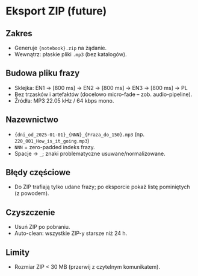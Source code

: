 # Eksport ZIP (future)

## Zakres
- Generuje `{notebook}.zip` na żądanie.
- Wewnątrz: płaskie pliki `.mp3` (bez katalogów).

## Budowa pliku frazy
- Sklejka: EN1 → [800 ms] → EN2 → [800 ms] → EN3 → [800 ms] → PL
- Bez trzasków i artefaktów (docelowo micro-fade – zob. audio-pipeline).
- Źródła: MP3 22.05 kHz / 64 kbps mono.

## Nazewnictwo
- `{dni_od_2025-01-01}_{NNN}_{Fraza_do_150}.mp3` (np. `220_001_How_is_it_going.mp3`)
- `NNN` = zero-padded indeks frazy.
- Spacje → `_`; znaki problematyczne usuwane/normalizowane.

## Błędy częściowe
- Do ZIP trafiają tylko udane frazy; po eksporcie pokaż listę pominiętych (z powodem).

## Czyszczenie
- Usuń ZIP po pobraniu.
- Auto-clean: wszystkie ZIP-y starsze niż 24 h.

## Limity
- Rozmiar ZIP < 30 MB (przerwij z czytelnym komunikatem).

